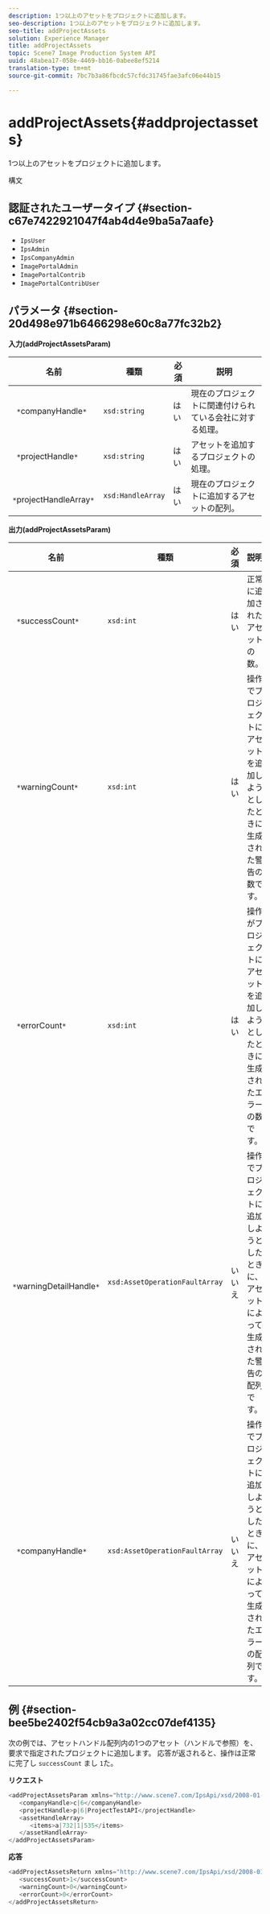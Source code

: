```yaml
---
description: 1つ以上のアセットをプロジェクトに追加します。
seo-description: 1つ以上のアセットをプロジェクトに追加します。
seo-title: addProjectAssets
solution: Experience Manager
title: addProjectAssets
topic: Scene7 Image Production System API
uuid: 48abea17-058e-4469-bb16-0abee8ef5214
translation-type: tm+mt
source-git-commit: 7bc7b3a86fbcdc57cfdc31745fae3afc06e44b15

---
```



# addProjectAssets{#addprojectassets}

1つ以上のアセットをプロジェクトに追加します。

構文

## 認証されたユーザータイプ {#section-c67e7422921047f4ab4d4e9ba5a7aafe}

* `IpsUser`
* `IpsAdmin`
* `IpsCompanyAdmin`
* `ImagePortalAdmin`
* `ImagePortalContrib`
* `ImagePortalContribUser`

## パラメータ {#section-20d498e971b6466298e60c8a77fc32b2}

**入力(addProjectAssetsParam)**

| 名前 | 種類 | 必須 | 説明 |
|---|---|---|---|
| ` *`companyHandle`*` | `xsd:string` | はい | 現在のプロジェクトに関連付けられている会社に対する処理。 |
| ` *`projectHandle`*` | `xsd:string` | はい | アセットを追加するプロジェクトの処理。 |
| ` *`projectHandleArray`*` | `xsd:HandleArray` | はい | 現在のプロジェクトに追加するアセットの配列。 |

**出力(addProjectAssetsParam)**

| 名前 | 種類 | 必須 | 説明 |
|---|---|---|---|
| ` *`successCount`*` | `xsd:int` | はい | 正常に追加されたアセットの数。 |
| ` *`warningCount`*` | `xsd:int` | はい | 操作でプロジェクトにアセットを追加しようとしたときに生成された警告の数です。 |
| ` *`errorCount`*` | `xsd:int` | はい | 操作がプロジェクトにアセットを追加しようとしたときに生成されたエラーの数です。 |
| ` *`warningDetailHandle`*` | `xsd:AssetOperationFaultArray` | いいえ | 操作でプロジェクトに追加しようとしたときに、アセットによって生成された警告の配列です。 |
| ` *`companyHandle`*` | `xsd:AssetOperationFaultArray` | いいえ | 操作でプロジェクトに追加しようとしたときに、アセットによって生成されたエラーの配列です。 |

## 例 {#section-bee5be2402f54cb9a3a02cc07def4135}

次の例では、アセットハンドル配列内の1つのアセット（ハンドルで参照）を、要求で指定されたプロジェクトに追加します。 応答が返されると、操作は正常に完了し `successCount` まし `1`た。

**リクエスト**

```java
<addProjectAssetsParam xmlns="http://www.scene7.com/IpsApi/xsd/2008-01-15">
   <companyHandle>c|6</companyHandle>
   <projectHandle>p|6|ProjectTestAPI</projectHandle>
   <assetHandleArray>
      <items>a|732|1|535</items>
   </assetHandleArray>
</addProjectAssetsParam>
```

**応答**

```java
<addProjectAssetsReturn xmlns="http://www.scene7.com/IpsApi/xsd/2008-01-15">
   <successCount>1</successCount>
   <warningCount>0</warningCount>
   <errorCount>0</errorCount>
</addProjectAssetsReturn>
```

